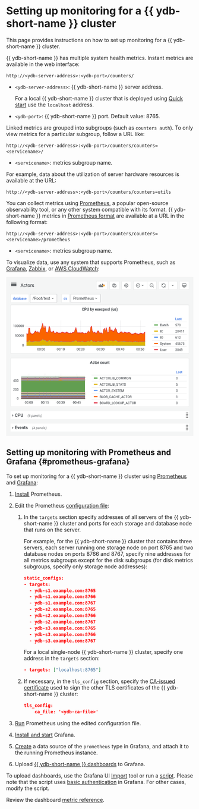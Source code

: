# Setting up monitoring for a {{ ydb-short-name }} cluster

This page provides instructions on how to set up monitoring for a {{ ydb-short-name }} cluster.

{{ ydb-short-name }} has multiple system health metrics. Instant metrics are available in the web interface:

```http
http://<ydb-server-address>:<ydb-port>/counters/
```

- `<ydb-server-address>`: {{ ydb-short-name }} server address.

    For a local {{ ydb-short-name }} cluster that is deployed using [Quick start](../../quickstart.md) use the `localhost` address.

- `<ydb-port>`: {{ ydb-short-name }} port. Default value: 8765.

Linked metrics are grouped into subgroups (such as `counters auth`). To only view metrics for a particular subgroup, follow a URL like:

```http
http://<ydb-server-address>:<ydb-port>/counters/counters=<servicename>/
```

- `<servicename>`: metrics subgroup name.

For example, data about the utilization of server hardware resources is available at the URL:

```http
http://<ydb-server-address>:<ydb-port>/counters/counters=utils
```

You can collect metrics using [Prometheus](https://prometheus.io/), a popular open-source observability tool, or any other system compatible with its format. {{ ydb-short-name }} metrics in [Prometheus format](https://prometheus.io/docs/instrumenting/exposition_formats/) are available at a URL in the following format:

```http
http://<ydb-server-address>:<ydb-port>/counters/counters=<servicename>/prometheus
```

- `<servicename>`: metrics subgroup name.

To visualize data, use any system that supports Prometheus, such as [Grafana](https://grafana.com/), [Zabbix](https://www.zabbix.com/), or [AWS CloudWatch](https://aws.amazon.com/cloudwatch/):

![grafana-actors](../../_assets/grafana-actors.png)

## Setting up monitoring with Prometheus and Grafana {#prometheus-grafana}

To set up monitoring for a {{ ydb-short-name }} cluster using [Prometheus](https://prometheus.io/) and [Grafana](https://grafana.com/):

1. [Install](https://prometheus.io/docs/prometheus/latest/getting_started) Prometheus.

1. Edit the Prometheus [configuration file](https://github.com/ydb-platform/ydb/tree/main/ydb/deploy/grafana_dashboards/local_ydb_prometheus.yml):

    1. In the `targets` section specify addresses of all servers of the {{ ydb-short-name }} cluster and ports for each storage and database node that runs on the server.

        For example, for the {{ ydb-short-name }} cluster that contains three servers, each server running one storage node on port 8765 and two database nodes on ports 8766 and 8767, specify nine addresses for all metrics subgroups except for the disk subgroups (for disk metrics subgroups, specify only storage node addresses):

        ```json
        static_configs:
        - targets:
          - ydb-s1.example.com:8765
          - ydb-s1.example.com:8766
          - ydb-s1.example.com:8767
          - ydb-s2.example.com:8765
          - ydb-s2.example.com:8766
          - ydb-s2.example.com:8767
          - ydb-s3.example.com:8765
          - ydb-s3.example.com:8766
          - ydb-s3.example.com:8767
        ```

        For a local single-node {{ ydb-short-name }} cluster, specify one address in the `targets` section:

        ```json
        - targets: ["localhost:8765"]
        ```

    1. If necessary, in the `tls_config` section, specify the [CA-issued certificate](./initial-deployment.md#tls-certificates) used to sign the other TLS certificates of the {{ ydb-short-name }} cluster:

       ```json
       tls_config:
           ca_file: '<ydb-ca-file>'
       ```

1. [Run](https://prometheus.io/docs/prometheus/latest/getting_started/#starting-prometheus) Prometheus using the edited configuration file.

1. [Install and start](https://grafana.com/docs/grafana/latest/getting-started/getting-started/) Grafana.

1. [Create](https://prometheus.io/docs/visualization/grafana/#creating-a-prometheus-data-source) a data source of the `prometheus` type in Grafana, and attach it to the running Prometheus instance.

1. Upload [{{ ydb-short-name }} dashboards](https://github.com/ydb-platform/ydb/tree/main/ydb/deploy/helm/ydb-prometheus/dashboards) to Grafana.

To upload dashboards, use the Grafana UI [Import](https://grafana.com/docs/grafana/latest/dashboards/export-import/#import-dashboard) tool or run a [script](https://github.com/ydb-platform/ydb/tree/main/ydb/deploy/grafana_dashboards/local_upload_dashboards.sh). Please note that the script uses [basic authentication](https://grafana.com/docs/grafana/latest/http_api/create-api-tokens-for-org/#authentication) in Grafana. For other cases, modify the script.

Review the dashboard [metric reference](../../reference/observability/metrics/grafana-dashboards.md).
